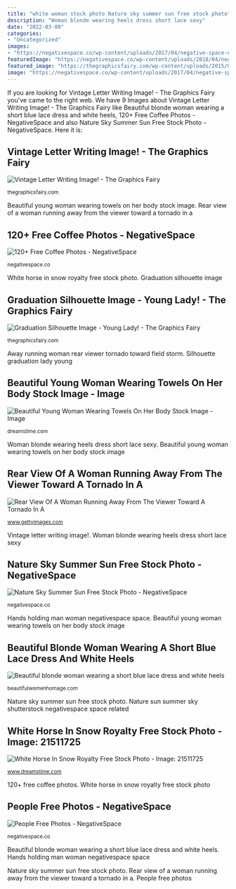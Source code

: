 ```yaml
---
title: "white woman stock photo Nature sky summer sun free stock photo"
description: "Woman blonde wearing heels dress short lace sexy"
date: "2022-03-09"
categories:
- "Uncategorized"
images:
- "https://negativespace.co/wp-content/uploads/2017/04/negative-space-nature-sky-summer-sun.jpg"
featuredImage: "https://negativespace.co/wp-content/uploads/2018/04/negative-space-man-woman-holding-hands-min-an-thumb-1-1062x708.jpg"
featured_image: "https://thegraphicsfairy.com/wp-content/uploads/2015/08/Vintage-Letter-Writing-Image-GraphicsFairy-940x1024.jpg"
image: "https://negativespace.co/wp-content/uploads/2017/04/negative-space-nature-sky-summer-sun.jpg"
---
```


If you are looking for Vintage Letter Writing Image! - The Graphics Fairy you've came to the right web. We have 9 Images about Vintage Letter Writing Image! - The Graphics Fairy like Beautiful blonde woman wearing a short blue lace dress and white heels, 120+ Free Coffee Photos - NegativeSpace and also Nature Sky Summer Sun Free Stock Photo - NegativeSpace. Here it is:

## Vintage Letter Writing Image! - The Graphics Fairy

![Vintage Letter Writing Image! - The Graphics Fairy](https://thegraphicsfairy.com/wp-content/uploads/2015/08/Vintage-Letter-Writing-Image-GraphicsFairy-940x1024.jpg "Silhouette graduation lady young")

<small>thegraphicsfairy.com</small>

Beautiful young woman wearing towels on her body stock image. Rear view of a woman running away from the viewer toward a tornado in a

## 120+ Free Coffee Photos - NegativeSpace

![120+ Free Coffee Photos - NegativeSpace](https://negativespace.co/wp-content/uploads/2020/01/negative-space-black-white-working-laptop-1062x708.jpg "Hands holding man woman negativespace space")

<small>negativespace.co</small>

White horse in snow royalty free stock photo. Graduation silhouette image

## Graduation Silhouette Image - Young Lady! - The Graphics Fairy

![Graduation Silhouette Image - Young Lady! - The Graphics Fairy](https://thegraphicsfairy.com/wp-content/uploads/2015/05/Graduation-Silhouette-Girl-Image-GraphicsFairy.jpg "Vintage letter writing image!")

<small>thegraphicsfairy.com</small>

Away running woman rear viewer tornado toward field storm. Silhouette graduation lady young

## Beautiful Young Woman Wearing Towels On Her Body Stock Image - Image

![Beautiful Young Woman Wearing Towels On Her Body Stock Image - Image](https://thumbs.dreamstime.com/z/beautiful-young-woman-wearing-towels-her-body-27845945.jpg "Coffee working laptop woman virtual negativespace consulting health team remote building")

<small>dreamstime.com</small>

Woman blonde wearing heels dress short lace sexy. Beautiful young woman wearing towels on her body stock image

## Rear View Of A Woman Running Away From The Viewer Toward A Tornado In A

![Rear View Of A Woman Running Away From The Viewer Toward A Tornado In A](https://media.gettyimages.com/photos/rear-view-of-a-woman-running-away-from-the-viewer-toward-a-tornado-in-picture-id78028135?s=170667a "Beautiful young woman wearing towels on her body stock image")

<small>www.gettyimages.com</small>

Vintage letter writing image!. Woman blonde wearing heels dress short lace sexy

## Nature Sky Summer Sun Free Stock Photo - NegativeSpace

![Nature Sky Summer Sun Free Stock Photo - NegativeSpace](https://negativespace.co/wp-content/uploads/2017/04/negative-space-nature-sky-summer-sun.jpg "People free photos")

<small>negativespace.co</small>

Hands holding man woman negativespace space. Beautiful young woman wearing towels on her body stock image

## Beautiful Blonde Woman Wearing A Short Blue Lace Dress And White Heels

![Beautiful blonde woman wearing a short blue lace dress and white heels](https://beautifulwomenhomage.com/wp-content/uploads/2020/02/woman-3150348_1920.jpg "Graduation silhouette image")

<small>beautifulwomenhomage.com</small>

Nature sky summer sun free stock photo. Nature sun summer sky shutterstock negativespace space related

## White Horse In Snow Royalty Free Stock Photo - Image: 21511725

![White Horse In Snow Royalty Free Stock Photo - Image: 21511725](https://thumbs.dreamstime.com/x/white-horse-snow-21511725.jpg "120+ free coffee photos")

<small>www.dreamstime.com</small>

120+ free coffee photos. White horse in snow royalty free stock photo

## People Free Photos - NegativeSpace

![People Free Photos - NegativeSpace](https://negativespace.co/wp-content/uploads/2018/04/negative-space-man-woman-holding-hands-min-an-thumb-1-1062x708.jpg "Rear view of a woman running away from the viewer toward a tornado in a")

<small>negativespace.co</small>

Beautiful blonde woman wearing a short blue lace dress and white heels. Hands holding man woman negativespace space

Nature sky summer sun free stock photo. Rear view of a woman running away from the viewer toward a tornado in a. People free photos
